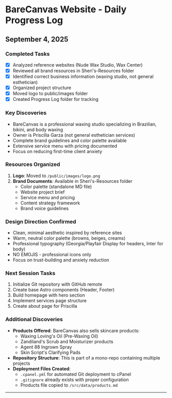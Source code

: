 # BareCanvas Website - Daily Progress Log

## September 4, 2025

### Completed Tasks
- [x] Analyzed reference websites (Nude Wax Studio, Wax Center)
- [x] Reviewed all brand resources in Sheri's-Resources folder
- [x] Identified correct business information (waxing studio, not general esthetician)
- [x] Organized project structure
- [x] Moved logo to public/images folder
- [x] Created Progress Log folder for tracking

### Key Discoveries
- BareCanvas is a professional waxing studio specializing in Brazilian, bikini, and body waxing
- Owner is Priscilla Garza (not general esthetician services)
- Complete brand guidelines and color palette available
- Extensive service menu with pricing documented
- Focus on reducing first-time client anxiety

### Resources Organized
1. **Logo**: Moved to `/public/images/logo.png`
2. **Brand Documents**: Available in Sheri's-Resources folder
   - Color palette (standalone MD file)
   - Website project brief
   - Service menu and pricing
   - Content strategy framework
   - Brand voice guidelines

### Design Direction Confirmed
- Clean, minimal aesthetic inspired by reference sites
- Warm, neutral color palette (browns, beiges, creams)
- Professional typography (Georgia/Playfair Display for headers, Inter for body)
- NO EMOJIS - professional icons only
- Focus on trust-building and anxiety reduction

### Next Session Tasks
1. Initialize Git repository with GitHub remote
2. Create base Astro components (Header, Footer)
3. Build homepage with hero section
4. Implement services page structure
5. Create about page for Priscilla

### Additional Discoveries
- **Products Offered**: BareCanvas also sells skincare products:
  - Waxing Loving's Oil (Pre-Waxing Oil)
  - Zandiland's Scrub and Moisturizer products
  - Agent 88 Ingrown Spray
  - Skin Script's Clarifying Pads
- **Repository Structure**: This is part of a mono-repo containing multiple projects
- **Deployment Files Created**:
  - `.cpanel.yml` for automated Git deployment to cPanel
  - `.gitignore` already exists with proper configuration
  - Products file copied to `/src/data/products.md`

---